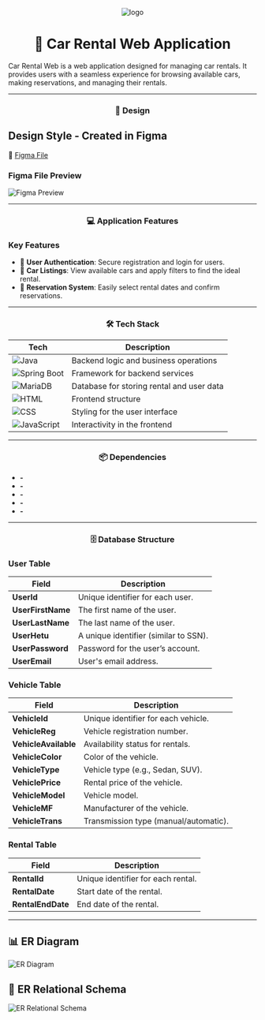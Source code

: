 <p align="center">
  <img src="https://github.com/user-attachments/assets/82d330dd-3c91-4c48-95f6-c34464c7fc9f" alt="logo">
</p>

<h1 align="center">🚗 Car Rental Web Application</h1>

Car Rental Web is a web application designed for managing car rentals. It provides users with a seamless experience for browsing available cars, making reservations, and managing their rentals.

---

<h3 align="center">🎨 Design</h3>

## Design Style - Created in Figma
🔗 [Figma File](https://www.figma.com/design/HLULD5z6pEzlhatXqrLef8/Car-Rental-Web?node-id=76-178&t=fdV6qBFEQg8gVF7b-1)

### Figma File Preview
![Figma Preview](https://github.com/user-attachments/assets/f703bbde-6895-4d5c-bb23-44983c2923f6)

---

<h3 align="center">💻 Application Features</h3>

### Key Features
- 🔐 **User Authentication**: Secure registration and login for users.
- 🚗 **Car Listings**: View available cars and apply filters to find the ideal rental.
- 📅 **Reservation System**: Easily select rental dates and confirm reservations.

---

<h3 align="center">🛠️ Tech Stack</h3>

| **Tech**          | **Description**                              |
|-------------------|----------------------------------------------|
| ![Java](https://img.shields.io/badge/Java-ED8B00?style=for-the-badge&logo=java&logoColor=white)           | Backend logic and business operations     |
| ![Spring Boot](https://img.shields.io/badge/Spring%20Boot-6DB33F?style=for-the-badge&logo=spring-boot&logoColor=white)  | Framework for backend services            |
| ![MariaDB](https://img.shields.io/badge/MariaDB-003545?style=for-the-badge&logo=mariadb&logoColor=white)     | Database for storing rental and user data |
| ![HTML](https://img.shields.io/badge/HTML5-E34F26?style=for-the-badge&logo=html5&logoColor=white)          | Frontend structure                        |
| ![CSS](https://img.shields.io/badge/CSS3-1572B6?style=for-the-badge&logo=css3&logoColor=white)            | Styling for the user interface            |
| ![JavaScript](https://img.shields.io/badge/JavaScript-F7DF1E?style=for-the-badge&logo=javascript&logoColor=black) | Interactivity in the frontend             |

---

<h3 align="center">📦 Dependencies</h3>

- **-**
- **-**
- **-**
- **-**
- **-**

---

<h3 align="center">🗄️ Database Structure</h3>

### User Table
| Field           | Description                                   |
|-----------------|-----------------------------------------------|
| **UserId**      | Unique identifier for each user.              |
| **UserFirstName** | The first name of the user.                  |
| **UserLastName**  | The last name of the user.                   |
| **UserHetu**    | A unique identifier (similar to SSN).         |
| **UserPassword** | Password for the user’s account.             |
| **UserEmail**   | User's email address.                         |

### Vehicle Table
| Field             | Description                                |
|-------------------|--------------------------------------------|
| **VehicleId**      | Unique identifier for each vehicle.        |
| **VehicleReg**     | Vehicle registration number.               |
| **VehicleAvailable** | Availability status for rentals.        |
| **VehicleColor**   | Color of the vehicle.                     |
| **VehicleType**    | Vehicle type (e.g., Sedan, SUV).          |
| **VehiclePrice**   | Rental price of the vehicle.              |
| **VehicleModel**   | Vehicle model.                            |
| **VehicleMF**      | Manufacturer of the vehicle.              |
| **VehicleTrans**   | Transmission type (manual/automatic).     |

### Rental Table
| Field             | Description                                |
|-------------------|--------------------------------------------|
| **RentalId**       | Unique identifier for each rental.         |
| **RentalDate**     | Start date of the rental.                  |
| **RentalEndDate**  | End date of the rental.                    |

---

## 📊 ER Diagram
![ER Diagram](https://github.com/user-attachments/assets/3bad45b2-3d58-4f95-bd6e-e3207e9fd253)


## 🔗 ER Relational Schema
![ER Relational Schema](https://github.com/user-attachments/assets/1ae07ec4-87bf-4e87-87c3-12cf0042529e)


